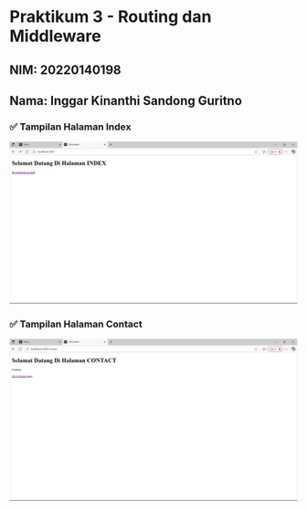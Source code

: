 # Praktikum 3 - Routing dan Middleware

## NIM: 20220140198  
## Nama: Inggar Kinanthi Sandong Guritno

### ✅ Tampilan Halaman Index
![Index](../screenshots/index.png)

### ✅ Tampilan Halaman Contact
![Contact](../screenshots/contact.png)

